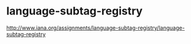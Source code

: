 # language-subtag-registry
http://www.iana.org/assignments/language-subtag-registry/language-subtag-registry
